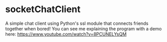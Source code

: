 # socketChatClient

A simple chat client using Python's ssl module that connects friends together when bored! You can see me explaining the program with a demo here: https://www.youtube.com/watch?v=8PCUNELYsQM
